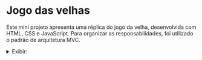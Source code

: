 # Jogo das velhas
Este mini projeto apresenta uma réplica do jogo da velha, desenvolvida com HTML, CSS e JavaScript. Para organizar as responsabilidades, foi utilizado o padrão de arquitetura MVC.
<details>
<summary>Exibir:</summary>


https://user-images.githubusercontent.com/101371363/226075213-6acd445c-d3cd-496c-9681-60db9633fecb.mp4


</details>
